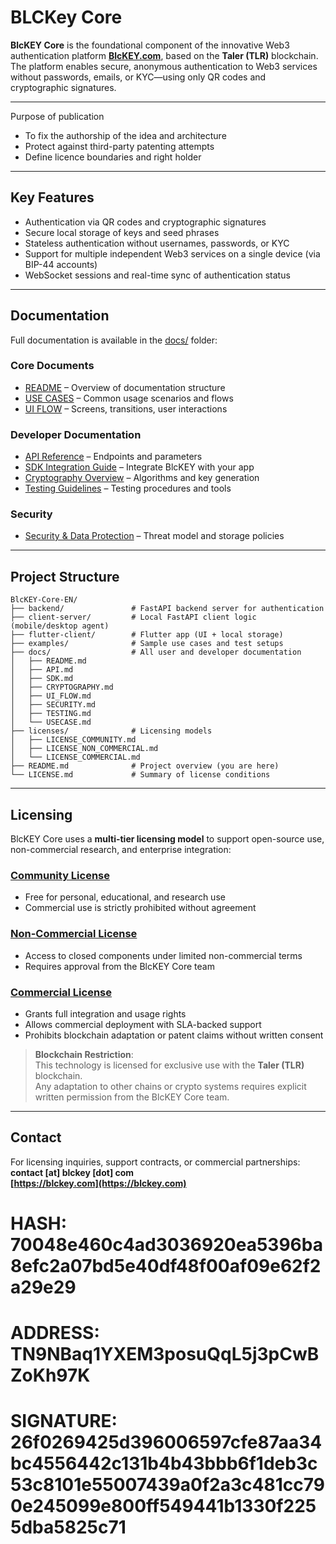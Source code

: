 ﻿#  BLCKey Core

**BlcKEY Core** is the foundational component of the innovative Web3 authentication platform **[BlcKEY.com](https://blckey.com)**, based on the **Taler (TLR)** blockchain. The platform enables secure, anonymous authentication to Web3 services without passwords, emails, or KYC—using only QR codes and cryptographic signatures.

---
Purpose of publication

- To fix the authorship of the idea and architecture
- Protect against third-party patenting attempts
- Define licence boundaries and right holder
---

## Key Features

- Authentication via QR codes and cryptographic signatures  
- Secure local storage of keys and seed phrases  
- Stateless authentication without usernames, passwords, or KYC  
- Support for multiple independent Web3 services on a single device (via BIP-44 accounts)  
- WebSocket sessions and real-time sync of authentication status  

---

## Documentation

Full documentation is available in the [docs/](docs/README.md) folder:

### Core Documents
- [README](docs/README.md) – Overview of documentation structure  
- [USE CASES](docs/USECASE.md) – Common usage scenarios and flows  
- [UI FLOW](docs/UI_FLOW.md) – Screens, transitions, user interactions  

### Developer Documentation
- [API Reference](docs/API.md) – Endpoints and parameters  
- [SDK Integration Guide](docs/SDK.md) – Integrate BlcKEY with your app  
- [Cryptography Overview](docs/CRYPTOGRAPHY.md) – Algorithms and key generation  
- [Testing Guidelines](docs/TESTING.md) – Testing procedures and tools  

### Security
- [Security & Data Protection](docs/SECURITY.md) – Threat model and storage policies  

---

## Project Structure

```
BlcKEY-Core-EN/
├── backend/               # FastAPI backend server for authentication
├── client-server/         # Local FastAPI client logic (mobile/desktop agent)
├── flutter-client/        # Flutter app (UI + local storage)
├── examples/              # Sample use cases and test setups
├── docs/                  # All user and developer documentation
│   ├── README.md
│   ├── API.md
│   ├── SDK.md
│   ├── CRYPTOGRAPHY.md
│   ├── UI_FLOW.md
│   ├── SECURITY.md
│   ├── TESTING.md
│   └── USECASE.md
├── licenses/              # Licensing models
│   ├── LICENSE_COMMUNITY.md
│   ├── LICENSE_NON_COMMERCIAL.md
│   └── LICENSE_COMMERCIAL.md
├── README.md              # Project overview (you are here)
└── LICENSE.md             # Summary of license conditions
```

---

## Licensing

BlcKEY Core uses a **multi-tier licensing model** to support open-source use, non-commercial research, and enterprise integration:

### [Community License](licenses/LICENSE_COMMUNITY.md)
- Free for personal, educational, and research use  
- Commercial use is strictly prohibited without agreement  

### [Non-Commercial License](licenses/LICENSE_NON_COMMERCIAL.md)
- Access to closed components under limited non-commercial terms  
- Requires approval from the BlcKEY Core team  

### [Commercial License](licenses/LICENSE_COMMERCIAL.md)
- Grants full integration and usage rights  
- Allows commercial deployment with SLA-backed support  
- Prohibits blockchain adaptation or patent claims without written consent  

> **Blockchain Restriction**:  
> This technology is licensed for exclusive use with the **Taler (TLR)** blockchain.  
> Any adaptation to other chains or crypto systems requires explicit written permission from the BlcKEY Core team.

---

##  Contact

For licensing inquiries, support contracts, or commercial partnerships:  
**contact [at] blckey [dot] com**  
**[https://blckey.com](https://blckey.com)**

# HASH: 70048e460c4ad3036920ea5396ba8efc2a07bd5e40df48f00af09e62f2a29e29
# ADDRESS: TN9NBaq1YXEM3posuQqL5j3pCwBZoKh97K
# SIGNATURE: 26f0269425d396006597cfe87aa34bc4556442c131b4b43bbb6f1deb3c53c8101e55007439a0f2a3c481cc790e245099e800ff549441b1330f2255dba5825c71
